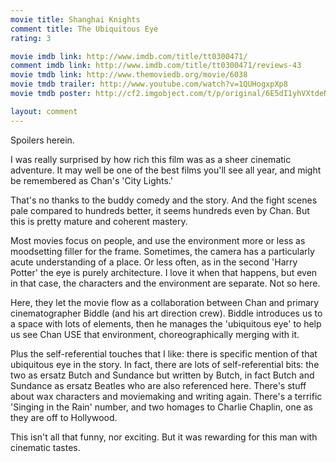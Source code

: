 ```yaml
---
movie title: Shanghai Knights
comment title: The Ubiquitous Eye
rating: 3

movie imdb link: http://www.imdb.com/title/tt0300471/
comment imdb link: http://www.imdb.com/title/tt0300471/reviews-43
movie tmdb link: http://www.themoviedb.org/movie/6038
movie tmdb trailer: http://www.youtube.com/watch?v=1QUHogxpXp8
movie tmdb poster: http://cf2.imgobject.com/t/p/original/6E5dI1yhVXtdeNNgGBYbL43bV0.jpg

layout: comment
---
```


Spoilers herein.

I was really surprised by how rich this film was as a sheer cinematic adventure. It may well be one of the best films you'll see all year, and might be remembered as Chan's 'City Lights.'

That's no thanks to the buddy comedy and the story. And the fight scenes pale compared to hundreds better, it seems hundreds even by Chan. But this is pretty mature and coherent mastery.

Most movies focus on people, and use the environment more or less as moodsetting filler for the frame. Sometimes, the camera has a particularly acute understanding of a place. Or less often, as in the second 'Harry Potter' the eye is purely architecture. I love it when that happens, but even in that case, the characters and the environment are separate. Not so here.

Here, they let the movie flow as a collaboration between Chan and primary cinematographer Biddle (and his art direction crew). Biddle introduces us to a space with lots of elements, then he manages the 'ubiquitous eye' to help us see Chan USE that environment, choreographically merging with it.

Plus the self-referential touches that I like: there is specific mention of that ubiquitous eye in the story. In fact, there are lots of self-referential bits: the two as ersatz Butch and Sundance but written by Butch, in fact Butch and Sundance as ersatz Beatles who are also referenced here. There's stuff about wax characters and moviemaking and writing again. There's a terrific 'Singing in the Rain' number, and two homages to Charlie Chaplin, one as they are off to Hollywood.

This isn't all that funny, nor exciting. But it was rewarding for this man with cinematic tastes.